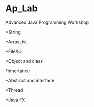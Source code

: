 # Ap_Lab
Advanced Java Programming Workshop

*String

*ArrayList

*File/IO

*Object and class

*inhertance

*Abstract and interface

*Thread

*Java FX
